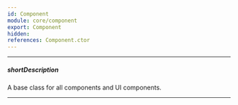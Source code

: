 ```yaml
---
id: Component
module: core/component
export: Component
hidden: 
references: Component.ctor
---
```

---
##### shortDescription
A base class for all components and UI components.

---
